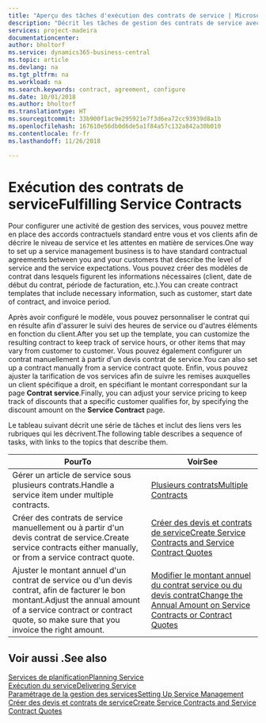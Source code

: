 ```yaml
---
title: "Aperçu des tâches d'exécution des contrats de service | Microsoft Docs"
description: "Décrit les tâches de gestion des contrats de service avec les clients."
services: project-madeira
documentationcenter: 
author: bholtorf
ms.service: dynamics365-business-central
ms.topic: article
ms.devlang: na
ms.tgt_pltfrm: na
ms.workload: na
ms.search.keywords: contract, agreement, configure
ms.date: 10/01/2018
ms.author: bholtorf
ms.translationtype: HT
ms.sourcegitcommit: 33b900f1ac9e295921e7f3d6ea72cc93939d8a1b
ms.openlocfilehash: 167610e56db0d6de5a1f84a57c132a842a30b010
ms.contentlocale: fr-fr
ms.lasthandoff: 11/26/2018

---
```

# <a name="fulfilling-service-contracts"></a><span data-ttu-id="30733-103">Exécution des contrats de service</span><span class="sxs-lookup"><span data-stu-id="30733-103">Fulfilling Service Contracts</span></span> 
<span data-ttu-id="30733-104">Pour configurer une activité de gestion des services, vous pouvez mettre en place des accords contractuels standard entre vous et vos clients afin de décrire le niveau de service et les attentes en matière de services.</span><span class="sxs-lookup"><span data-stu-id="30733-104">One way to set up a service management business is to have standard contractual agreements between you and your customers that describe the level of service and the service expectations.</span></span> <span data-ttu-id="30733-105">Vous pouvez créer des modèles de contrat dans lesquels figurent les informations nécessaires (client, date de début du contrat, période de facturation, etc.).</span><span class="sxs-lookup"><span data-stu-id="30733-105">You can create contract templates that include necessary information, such as customer, start date of contract, and invoice period.</span></span>  
  
<span data-ttu-id="30733-106">Après avoir configuré le modèle, vous pouvez personnaliser le contrat qui en résulte afin d'assurer le suivi des heures de service ou d'autres éléments en fonction du client.</span><span class="sxs-lookup"><span data-stu-id="30733-106">After you set up the template, you can customize the resulting contract to keep track of service hours, or other items that may vary from customer to customer.</span></span> <span data-ttu-id="30733-107">Vous pouvez également configurer un contrat manuellement à partir d'un devis contrat de service.</span><span class="sxs-lookup"><span data-stu-id="30733-107">You can also set up a contract manually from a service contract quote.</span></span> <span data-ttu-id="30733-108">Enfin, vous pouvez ajuster la tarification de vos services afin de suivre les remises auxquelles un client spécifique a droit, en spécifiant le montant correspondant sur la page **Contrat service**.</span><span class="sxs-lookup"><span data-stu-id="30733-108">Finally, you can adjust your service pricing to keep track of discounts that a specific customer qualifies for, by specifying the discount amount on the **Service Contract** page.</span></span>  

<span data-ttu-id="30733-109">Le tableau suivant décrit une série de tâches et inclut des liens vers les rubriques qui les décrivent.</span><span class="sxs-lookup"><span data-stu-id="30733-109">The following table describes a sequence of tasks, with links to the topics that describe them.</span></span>   
  
|<span data-ttu-id="30733-110">**Pour**</span><span class="sxs-lookup"><span data-stu-id="30733-110">**To**</span></span>|<span data-ttu-id="30733-111">**Voir**</span><span class="sxs-lookup"><span data-stu-id="30733-111">**See**</span></span>|  
|------------|-------------|  
|<span data-ttu-id="30733-112">Gérer un article de service sous plusieurs contrats.</span><span class="sxs-lookup"><span data-stu-id="30733-112">Handle a service item under multiple contracts.</span></span> | [<span data-ttu-id="30733-113">Plusieurs contrats</span><span class="sxs-lookup"><span data-stu-id="30733-113">Multiple Contracts</span></span>](service-multiple-contracts.md)|  
|<span data-ttu-id="30733-114">Créer des contrats de service manuellement ou à partir d'un devis contrat de service.</span><span class="sxs-lookup"><span data-stu-id="30733-114">Create service contracts either manually, or from a service contract quote.</span></span>| [<span data-ttu-id="30733-115">Créer des devis et contrats de service</span><span class="sxs-lookup"><span data-stu-id="30733-115">Create Service Contracts and Service Contract Quotes</span></span>](service-how-to-create-service-contracts-and-service-contract-quotes.md)|
|<span data-ttu-id="30733-116">Ajuster le montant annuel d'un contrat de service ou d'un devis contrat, afin de facturer le bon montant.</span><span class="sxs-lookup"><span data-stu-id="30733-116">Adjust the annual amount of a service contract or contract quote, so make sure that you invoice the right amount.</span></span>|[<span data-ttu-id="30733-117">Modifier le montant annuel du contrat service ou du devis contrat</span><span class="sxs-lookup"><span data-stu-id="30733-117">Change the Annual Amount on Service Contracts or Contract Quotes</span></span>](service-how-to-change-the-annual-amount-on-service-contracts-or-contract-quotes.md)|

## <a name="see-also"></a><span data-ttu-id="30733-118">Voir aussi .</span><span class="sxs-lookup"><span data-stu-id="30733-118">See also</span></span>
[<span data-ttu-id="30733-119">Services de planification</span><span class="sxs-lookup"><span data-stu-id="30733-119">Planning Service</span></span>](service-plan-service.md)  
[<span data-ttu-id="30733-120">Exécution du service</span><span class="sxs-lookup"><span data-stu-id="30733-120">Delivering Service</span></span>](service-deliver-service.md)  
[<span data-ttu-id="30733-121">Paramétrage de la gestion des services</span><span class="sxs-lookup"><span data-stu-id="30733-121">Setting Up Service Management</span></span>](service-setup-service.md)  
[<span data-ttu-id="30733-122">Créer des devis et contrats de service</span><span class="sxs-lookup"><span data-stu-id="30733-122">Create Service Contracts and Service Contract Quotes</span></span>](service-how-to-create-service-contracts-and-service-contract-quotes.md)  

